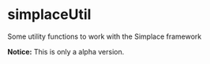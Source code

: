 # simplaceUtil

Some utility functions to work with the Simplace framework

**Notice:** This is only a alpha version.
